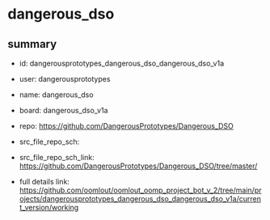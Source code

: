 # dangerous_dso
 
## summary 
* id: dangerousprototypes_dangerous_dso_dangerous_dso_v1a
* user: dangerousprototypes
* name: dangerous_dso
* board: dangerous_dso_v1a
* repo: https://github.com/DangerousPrototypes/Dangerous_DSO



* src_file_repo_sch: 
* src_file_repo_sch_link: https://github.com/DangerousPrototypes/Dangerous_DSO/tree/master/
* full details link: https://github.com/oomlout/oomlout_oomp_project_bot_v_2/tree/main/projects/dangerousprototypes_dangerous_dso_dangerous_dso_v1a/current_version/working  








